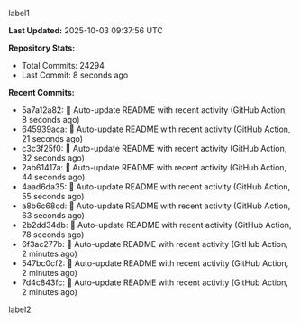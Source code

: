 
label1 
<!-- ACTIVITY_START -->
**Last Updated:** 2025-10-03 09:37:56 UTC

**Repository Stats:**
- Total Commits: 24294
- Last Commit: 8 seconds ago

**Recent Commits:**
- 5a7a12a82: 🤖 Auto-update README with recent activity (GitHub Action, 8 seconds ago)
- 645939aca: 🤖 Auto-update README with recent activity (GitHub Action, 21 seconds ago)
- c3c3f25f0: 🤖 Auto-update README with recent activity (GitHub Action, 32 seconds ago)
- 2ab61417a: 🤖 Auto-update README with recent activity (GitHub Action, 44 seconds ago)
- 4aad6da35: 🤖 Auto-update README with recent activity (GitHub Action, 55 seconds ago)
- a8b6c68cd: 🤖 Auto-update README with recent activity (GitHub Action, 63 seconds ago)
- 2b2dd34db: 🤖 Auto-update README with recent activity (GitHub Action, 78 seconds ago)
- 6f3ac277b: 🤖 Auto-update README with recent activity (GitHub Action, 2 minutes ago)
- 547bc0cf2: 🤖 Auto-update README with recent activity (GitHub Action, 2 minutes ago)
- 7d4c843fc: 🤖 Auto-update README with recent activity (GitHub Action, 2 minutes ago)
<!-- ACTIVITY_END -->

label2
